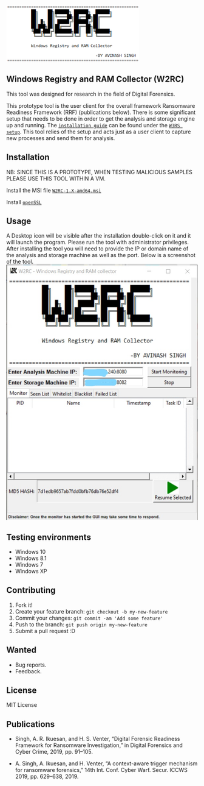 <img src="https://github.com/AvinashSingh786/W2RC/blob/master/data/logo.png?raw=true" height="150" width="350"/>
  
 
## Windows Registry and RAM Collector (W2RC)
This tool was designed for research in the field of Digital Forensics.

This prototype tool is the user client for the overall framework Ransomware Readiness Framework (RRF) (publications below). There is some significant setup that needs to be done in order to get the analysis and storage engine up and running. The [`installation guide`](https://github.com/AvinashSingh786/W3RS/raw/master/Installation_Guide.pdf) can be found under the [`W3RS setup`](https://github.com/AvinashSingh786/W3RS). This tool relies of the setup and acts just as a user client to capture new processes and send them for analysis.  

## Installation

NB: SINCE THIS IS A PROTOTYPE, WHEN TESTING MALICIOUS SAMPLES PLEASE USE THIS TOOL WITHIN A VM.


Install the MSI file [`W2RC-1.X-amd64.msi`](https://github.com/AvinashSingh786/W2RC/releases/)


Install [`openSSL`](https://wiki.openssl.org/index.php/Binaries)

## Usage
 
A Desktop icon will be visible after the installation double-click on it and it will launch the program. Please run the tool with administrator privileges.
After installing the tool you will need to provide the IP or domain name of the analysis and storage machine as well as the port. Below is a screenshot of the tool.
<img src="https://github.com/AvinashSingh786/W2RC/blob/master/data/gui.jpg?raw=true"/>

## Testing environments
  - Windows 10
  - Windows 8.1
  - Windows 7
  - Windows XP

## Contributing
 
1. Fork it!
2. Create your feature branch: `git checkout -b my-new-feature`
3. Commit your changes: `git commit -am 'Add some feature'`
4. Push to the branch: `git push origin my-new-feature`
5. Submit a pull request :D

## Wanted
 
  - Bug reports.
  - Feedback.


## License
 
MIT License

## Publications
*	Singh, A. R. Ikuesan, and H. S. Venter, “Digital Forensic Readiness Framework for Ransomware Investigation,” in Digital Forensics and Cyber Crime, 2019, pp. 91–105.

*	A. Singh, A. Ikuesan, and H. Venter, “A context-aware trigger mechanism for ransomware forensics,” 14th Int. Conf. Cyber Warf. Secur. ICCWS 2019, pp. 629–638, 2019.
